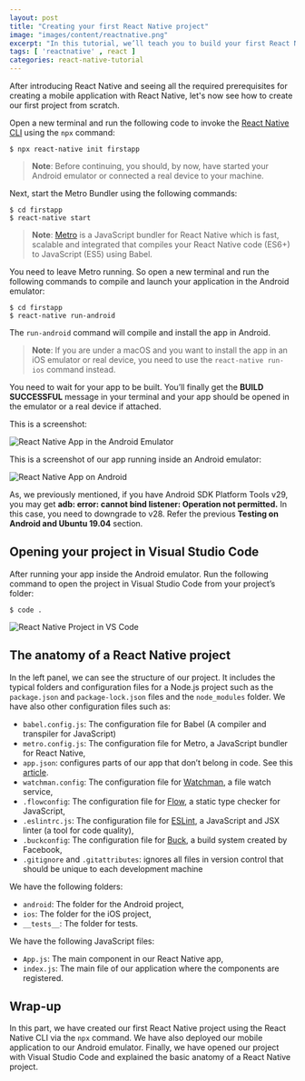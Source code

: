 ```yaml
---
layout: post
title: "Creating your first React Native project"
image: "images/content/reactnative.png"
excerpt: "In this tutorial, we’ll teach you to build your first React Native mobile app from scratch going through the essential concepts"
tags: [ 'reactnative' , react ] 
categories: react-native-tutorial
---
```


After introducing React Native and seeing all the required prerequisites for creating a mobile application with React Native, let's now see how to create our first project from scratch.

Open a new terminal and run the following code to invoke the [React Native CLI](https://github.com/react-native-community/cli) using the `npx` command:


    $ npx react-native init firstapp


> **Note**: Before continuing, you should, by now, have started your Android emulator or connected a real device to your machine. 

Next, start the Metro Bundler using the following commands:

 

    $ cd firstapp
    $ react-native start


> **Note**: [Metro](https://facebook.github.io/metro/) is a JavaScript bundler for React Native which is fast, scalable and integrated that compiles your React Native code (ES6+) to JavaScript (ES5) using Babel. 

You need to leave Metro running. So open a new terminal and run the following commands to compile and launch your application in the Android emulator:
    

    $ cd firstapp 
    $ react-native run-android   

   
The `run-android` command will compile and install the app in Android.


> **Note**: If you are under a macOS and you want to install the app in an iOS emulator or real device, you need to use the `react-native run-ios` command instead.


You need to wait for your app to be built. You’ll finally get the **BUILD SUCCESSFUL** message in your terminal and your app should be opened in the emulator or a real device if attached.

This is a screenshot:


![React Native App in the Android Emulator](https://paper-attachments.dropbox.com/s_546E03E6D3AEC752448040541BFE85E713119677F02CAE32E634AD5547D449ED_1564919621852_Screenshot+from+2019-08-04+12-39-41.png)


 
This is a screenshot of our app running inside an Android emulator:


![React Native App on Android](https://paper-attachments.dropbox.com/s_546E03E6D3AEC752448040541BFE85E713119677F02CAE32E634AD5547D449ED_1564879162661_Screenshot_1564872622.png)


As, we previously mentioned, if you have Android SDK Platform Tools v29, you may get  **adb: error: cannot bind listener: Operation not permitted.** In this case, you need to downgrade to v28. Refer the previous **Testing on Android and Ubuntu 19.04** section.

## Opening your project in Visual Studio Code

After running your app inside the Android emulator. Run the following command to open the project in Visual Studio Code from your project’s folder:


    $ code .


![React Native Project in VS Code](https://paper-attachments.dropbox.com/s_546E03E6D3AEC752448040541BFE85E713119677F02CAE32E634AD5547D449ED_1564921198015_Screenshot+from+2019-08-04+13-19-42.png)


## The anatomy of a React Native project

In the left panel, we can see the structure of our project. It includes the typical folders and configuration files for a Node.js project such as the `package.json` and `package-lock.json` files and the `node_modules` folder. We have also other configuration files such as:


- `babel.config.js`: The configuration file for Babel (A compiler and transpiler for JavaScript)
- `metro.config.js`: The configuration file for Metro, a JavaScript bundler for React Native,
- `app.json`: configures parts of our app that don’t belong in code. See this [article](https://docs.expo.io/versions/latest/workflow/configuration/).
- `watchman.config`: The configuration file for [Watchman](https://facebook.github.io/watchman/), a file watch service,
- `.flowconfig`: The configuration file for [Flow](https://flow.org/), a static type checker for JavaScript,
- `.eslintrc.js`: The configuration file for [ESLint](https://eslint.org/), a JavaScript and JSX linter (a tool for code quality),
- `.buckconfig`: The configuration file for [Buck](https://buck.build/), a build system created by Facebook,
- `.gitignore` and `.gitattributes`: ignores all files in version control that should be unique to each development machine

We have the following folders:


- `android`: The folder for the Android project,
- `ios`: The folder for the iOS project,
- `__tests__`: The folder for tests.


We have the following JavaScript files:


- `App.js`: The main component in our React Native app,
- `index.js`: The main file of our application where the components are registered.

## Wrap-up

In this part, we have created our first React Native project using the React Native CLI via the `npx` command. We have also deployed our mobile application to our Android emulator. Finally, we have opened our project with Visual Studio Code and explained the basic anatomy of a React Native project.    

